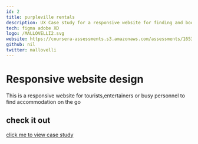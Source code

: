 ```yaml
---
id: 2
title: purpleville rentals
description: UX Case study for a responsive website for finding and booking apartments of a mock org. call purpleville rentals
tech: figma adobe XD
logo: /MALLOVELLI2.svg
website: https://coursera-assessments.s3.amazonaws.com/assessments/1653417867447/8a8e8596-9bf8-4626-de3d-23678a5a3c6e/Google%20UX%20Design%20Certificate%20-%20Portfolio%20Project%202%20%28A%20responsive%20website%20for%20finding%20apartments%29.pdf
github: nil
twitter: mallovelli
---
```


# Responsive website design

This is a responsive website for tourists,entertainers or busy personnel to find accommodation on the go


## check it out

[click me to view case study](https://coursera-assessments.s3.amazonaws.com/assessments/1653417867447/8a8e8596-9bf8-4626-de3d-23678a5a3c6e/Google%20UX%20Design%20Certificate%20-%20Portfolio%20Project%202%20%28A%20responsive%20website%20for%20finding%20apartments%29.pdf)

